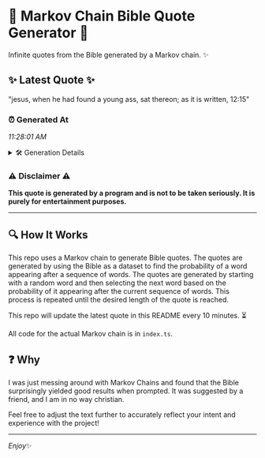 # 📖 Markov Chain Bible Quote Generator 📖

Infinite quotes from the Bible generated by a Markov chain. ✨

## ✨ Latest Quote ✨
"jesus, when he had found a young ass, sat thereon; as it is written, 12:15"

### ⏰ Generated At
*11:28:01 AM*

<details>
    <summary>🛠️ Generation Details</summary>
    <p>
        <strong>🌱 Seed:</strong> jesus,<br>
        <strong>🔄 Iterations:</strong> 14<br>
        <strong>📜 Context History:</strong><br>[ jesus, ]: when<br>[ jesus,, when ]: he<br>[ jesus,, when, he ]: had<br>[ jesus,, when, he, had ]: found<br>[ jesus,, when, he, had, found ]: a<br>[ jesus,, when, he, had, found, a ]: young<br>[ when, he, had, found, a, young ]: ass,<br>[ he, had, found, a, young, ass, ]: sat<br>[ had, found, a, young, ass,, sat ]: thereon;<br>[ found, a, young, ass,, sat, thereon; ]: as<br>[ a, young, ass,, sat, thereon;, as ]: it<br>[ young, ass,, sat, thereon;, as, it ]: is<br>[ ass,, sat, thereon;, as, it, is ]: written,<br>[ sat, thereon;, as, it, is, written, ]: 12:15<br>
    </p>
</details>

### ⚠️ Disclaimer ⚠️
**This quote is generated by a program and is not to be taken seriously. It is purely for entertainment purposes.**

---

## 🔍 How It Works

This repo uses a Markov chain to generate Bible quotes. The quotes are generated by using the Bible as a dataset to find the probability of a word appearing after a sequence of words. The quotes are generated by starting with a random word and then selecting the next word based on the probability of it appearing after the current sequence of words. This process is repeated until the desired length of the quote is reached.

This repo will update the latest quote in this README every 10 minutes. ⏳

All code for the actual Markov chain is in `index.ts`.

## ❓ Why

I was just messing around with Markov Chains and found that the Bible surprisingly yielded good results when prompted. 
It was suggested by a friend, and I am in no way christian.

Feel free to adjust the text further to accurately reflect your intent and experience with the project!

---

*Enjoy*✨
